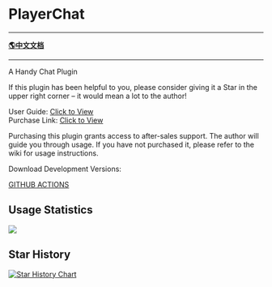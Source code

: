 # PlayerChat

-------------------------------------------------------------------------------

[**🌎中文文档**](README-CH.md)

-------------------------------------------------------------------------------

A Handy Chat Plugin

If this plugin has been helpful to you, please consider giving it a Star in the upper right corner – it would mean a lot to the author!

User Guide: [Click to View](https://ricedoc.handyplus.cn/wiki/PlayerChat/README/)  
Purchase Link: [Click to View](https://afdian.net/item/83c6b64614cd11ee8dee52540025c377)

Purchasing this plugin grants access to after-sales support. The author will guide you through usage. If you have not purchased it, please refer to the wiki for usage instructions.

Download Development Versions:

[GITHUB ACTIONS](https://github.com/handy-git/PlayerChat/actions)

## Usage Statistics

![](https://bstats.org/signatures/bukkit/PlayerChat.svg)

## Star History

[![Star History Chart](https://api.star-history.com/svg?repos=handy-git/PlayerChat&type=Date)](https://star-history.com/#handy-git/PlayerChat&Date)
